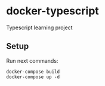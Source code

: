 # docker-typescript
Typescript learning project

## Setup
Run next commands:
```
docker-compose build
docker-compose up -d
```
